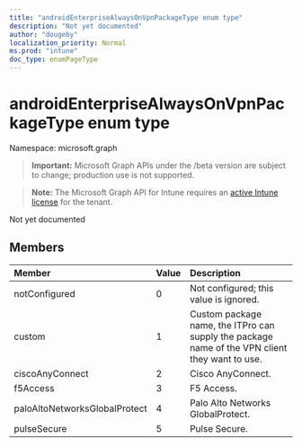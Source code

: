 ```yaml
---
title: "androidEnterpriseAlwaysOnVpnPackageType enum type"
description: "Not yet documented"
author: "dougeby"
localization_priority: Normal
ms.prod: "intune"
doc_type: enumPageType
---
```


# androidEnterpriseAlwaysOnVpnPackageType enum type

Namespace: microsoft.graph

> **Important:** Microsoft Graph APIs under the /beta version are subject to change; production use is not supported.

> **Note:** The Microsoft Graph API for Intune requires an [active Intune license](https://go.microsoft.com/fwlink/?linkid=839381) for the tenant.

Not yet documented

## Members
|Member|Value|Description|
|:---|:---|:---|
|notConfigured|0|Not configured; this value is ignored.|
|custom|1|Custom package name, the ITPro can supply the package name of the VPN client they want to use.|
|ciscoAnyConnect|2|Cisco AnyConnect.|
|f5Access|3|F5 Access.|
|paloAltoNetworksGlobalProtect|4|Palo Alto Networks GlobalProtect.|
|pulseSecure|5|Pulse Secure.|




